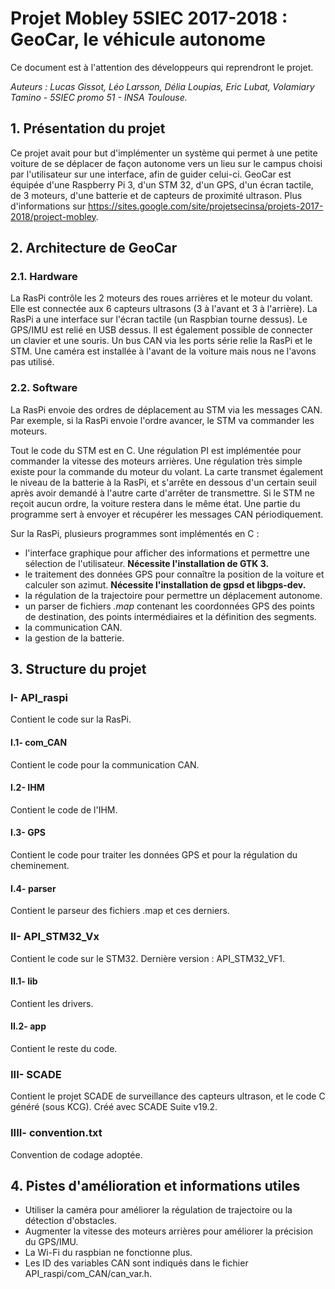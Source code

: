 # Projet Mobley 5SIEC 2017-2018 : GeoCar, le véhicule autonome


Ce document est à l'attention des développeurs qui reprendront le projet.


*Auteurs : Lucas Gissot, Léo Larsson, Délia Loupias, Eric Lubat, Volamiary Tamino - 5SIEC promo 51 - INSA Toulouse.*

## 1. Présentation du projet

Ce projet avait pour but d'implémenter un système qui permet à une petite voiture de se déplacer de façon autonome vers un lieu sur le campus choisi par l'utilisateur sur une interface, afin de guider celui-ci. GeoCar est équipée d'une Raspberry Pi 3, d'un STM 32, d'un GPS, d'un écran tactile, de 3 moteurs, d'une batterie et de capteurs de proximité ultrason. Plus d'informations sur <https://sites.google.com/site/projetsecinsa/projets-2017-2018/project-mobley>.

## 2. Architecture de GeoCar

### 2.1. Hardware

La RasPi contrôle les 2 moteurs des roues arrières et le moteur du volant. Elle est connectée aux 6 capteurs ultrasons (3 à l'avant et 3 à l'arrière). La RasPi a une interface sur l'écran tactile (un Raspbian tourne dessus). Le GPS/IMU est relié en USB dessus. Il est également possible de connecter un clavier et une souris. Un bus CAN via les ports série relie la RasPi et le STM.
Une caméra est installée à l'avant de la voiture mais nous ne l'avons pas utilisé.

### 2.2. Software

La RasPi envoie des ordres de déplacement au STM via les messages CAN. Par exemple, si la RasPi envoie l'ordre avancer, le STM va commander les moteurs.


Tout le code du STM est en C. Une régulation PI est implémentée pour commander la vitesse des moteurs arrières. Une régulation très simple existe pour la commande du moteur du volant. La carte transmet également le niveau de la batterie à la RasPi, et s'arrête en dessous d'un certain seuil après avoir demandé à l'autre carte d'arrêter de transmettre. Si le STM ne reçoit aucun ordre, la voiture restera dans le même état. Une partie du programme sert à envoyer et récupérer les messages CAN périodiquement.


Sur la RasPi, plusieurs programmes sont implémentés en C :
- l'interface graphique pour afficher des informations et permettre une sélection de l'utilisateur. **Nécessite l'installation de GTK 3.**
- le traitement des données GPS pour connaître la position de la voiture et calculer son azimut. **Nécessite l'installation de gpsd et libgps-dev.**
- la régulation de la trajectoire pour permettre un déplacement autonome.
- un parser de fichiers *.map* contenant les coordonnées GPS des points de destination, des points intermédiaires et la définition des segments.
- la communication CAN.
- la gestion de la batterie.

## 3. Structure du projet

### I- API_raspi

Contient le code sur la RasPi.

#### I.1- com_CAN

Contient le code pour la communication CAN.

#### I.2- IHM

Contient le code de l'IHM.

#### I.3- GPS

Contient le code pour traiter les données GPS et pour la régulation du cheminement.

#### I.4- parser

Contient le parseur des fichiers .map et ces derniers.

### II- API_STM32_Vx

Contient le code sur le STM32. Dernière version : API_STM32_VF1.

#### II.1- lib

Contient les drivers.

#### II.2- app

Contient le reste du code.

### III- SCADE

Contient le projet SCADE de surveillance des capteurs ultrason, et le code C généré (sous KCG). Créé avec SCADE Suite v19.2.

### IIII- convention.txt

Convention de codage adoptée.

## 4. Pistes d'amélioration et informations utiles

- Utiliser la caméra pour améliorer la régulation de trajectoire ou la détection d'obstacles.
- Augmenter la vitesse des moteurs arrières pour améliorer la précision du GPS/IMU.
- La Wi-Fi du raspbian ne fonctionne plus.
- Les ID des variables CAN sont indiqués dans le fichier API\_raspi/com\_CAN/can_var.h.
